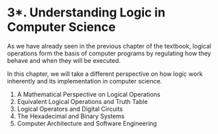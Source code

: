 # 3\*. Understanding Logic in Computer Science

As we have already seen in the previous chapter of the textbook, logical operations form the basis of computer programs by regulating how they behave and when they will be executed. 

In this chapter, we will take a different perspective on how logic work inherently and its implementation in computer science. 

1. A Mathematical Perspective on Logical Operations
2. Equivalent Logical Operations and Truth Table
3. Logical Operators and Digital Circuits 
4. The Hexadecimal and Binary Systems
5. Computer Architecture and Software Engineering

